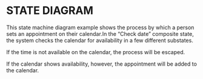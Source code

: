 # STATE DIAGRAM

This state machine diagram example shows the process by which a person sets an appointment on their calendar.In the “Check date” composite state, the system checks the calendar for availability in a few different substates.

If the time is not available on the calendar, the process will be escaped. 

If the calendar shows availability, however, the appointment will be added to the calendar.

